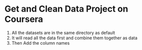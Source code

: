 # Get and Clean Data Project on Coursera
1. All the datasets are in the same directory as default
2. It will read all the data first and combine them together as data
3. Then Add the column names
